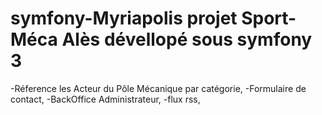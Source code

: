 # symfony-Myriapolis projet Sport-Méca Alès dévellopé sous symfony 3
-Réference les Acteur du Pôle Mécanique par catégorie,
-Formulaire de contact,
-BackOffice Administrateur,
-flux rss,

